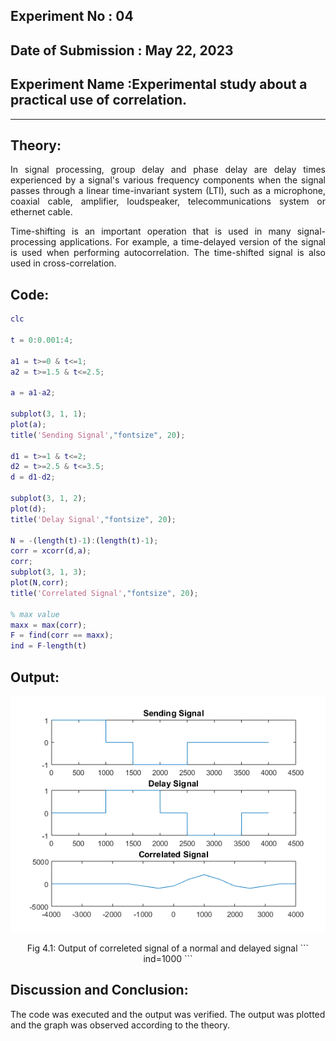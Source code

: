## Experiment No : 04

## Date of Submission : May 22, 2023

## Experiment Name :Experimental study about a practical use of correlation.

---

## Theory:

<p style="text-align: justify">
In signal processing, group delay and phase delay are delay times experienced by a signal's various frequency components when the signal passes through a linear time-invariant system (LTI), such as a microphone, coaxial cable, amplifier, loudspeaker, telecommunications system or ethernet cable.
<p style="text-align: justify">
Time-shifting is an important operation that is used in many signal-processing applications. For example, a time-delayed version of the signal is used when performing autocorrelation. The time-shifted signal is also used in cross-correlation.
</p>

## Code:

```matlab
clc

t = 0:0.001:4;

a1 = t>=0 & t<=1;
a2 = t>=1.5 & t<=2.5;

a = a1-a2;

subplot(3, 1, 1);
plot(a);
title('Sending Signal',"fontsize", 20);

d1 = t>=1 & t<=2;
d2 = t>=2.5 & t<=3.5;
d = d1-d2;

subplot(3, 1, 2);
plot(d);
title('Delay Signal',"fontsize", 20);

N = -(length(t)-1):(length(t)-1);
corr = xcorr(d,a);
corr;
subplot(3, 1, 3);
plot(N,corr);
title('Correlated Signal',"fontsize", 20);

% max value
maxx = max(corr);
F = find(corr == maxx);
ind = F-length(t)
```

## Output:

![Output](Picture1.png)
<p style = "text-align: center">
  Fig 4.1: Output of correleted signal of a normal and delayed signal
```
ind=1000
```

## Discussion and Conclusion:

<p style="text-align: justify">

The code was executed and the output was verified. The output was plotted and the graph was observed according to the theory.

</p>



